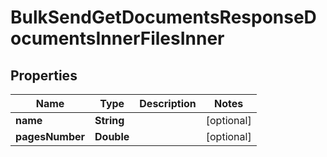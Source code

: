 

# BulkSendGetDocumentsResponseDocumentsInnerFilesInner


## Properties

| Name | Type | Description | Notes |
|------------ | ------------- | ------------- | -------------|
|**name** | **String** |  |  [optional] |
|**pagesNumber** | **Double** |  |  [optional] |



